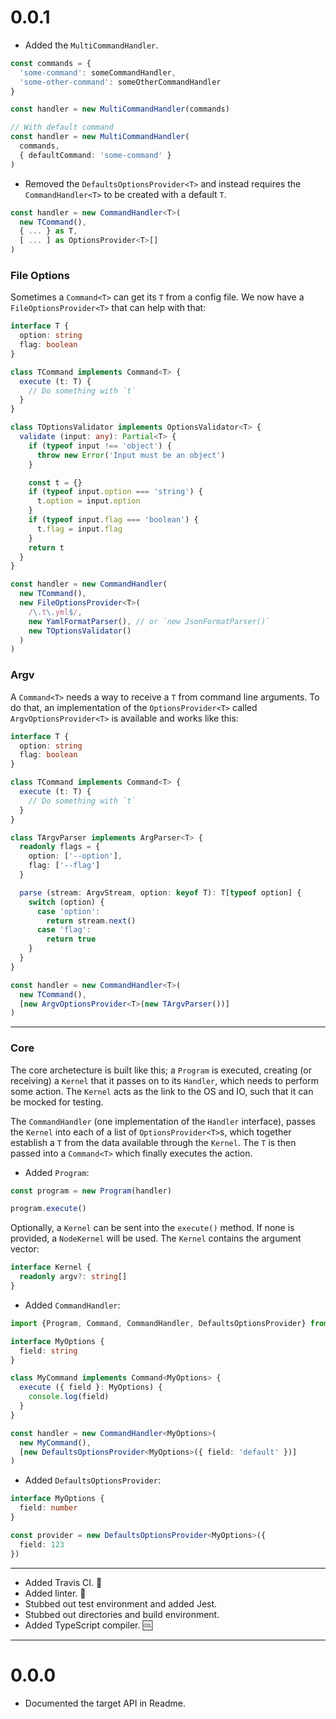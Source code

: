 # 0.0.1

* Added the `MultiCommandHandler`.

```typescript
const commands = {
  'some-command': someCommandHandler,
  'some-other-command': someOtherCommandHandler
}

const handler = new MultiCommandHandler(commands)

// With default command
const handler = new MultiCommandHandler(
  commands,
  { defaultCommand: 'some-command' }
)
```

* Removed the `DefaultsOptionsProvider<T>` and instead requires the `CommandHandler<T>` to
  be created with a default `T`.

```typescript
const handler = new CommandHandler<T>(
  new TCommand(),
  { ... } as T,
  [ ... ] as OptionsProvider<T>[]
)
```

### File Options
Sometimes a `Command<T>` can get its `T` from a config file. We now have a
`FileOptionsProvider<T>` that can help with that:

```typescript
interface T {
  option: string
  flag: boolean
}

class TCommand implements Command<T> {
  execute (t: T) {
    // Do something with `t`
  }
}

class TOptionsValidator implements OptionsValidator<T> {
  validate (input: any): Partial<T> {
    if (typeof input !== 'object') {
      throw new Error('Input must be an object')
    }

    const t = {}
    if (typeof input.option === 'string') {
      t.option = input.option
    }
    if (typeof input.flag === 'boolean') {
      t.flag = input.flag
    }
    return t
  }
}

const handler = new CommandHandler(
  new TCommand(),
  new FileOptionsProvider<T>(
    /\.t\.yml$/,
    new YamlFormatParser(), // or `new JsonFormatParser()`
    new TOptionsValidator()
  )
)
```

### Argv
A `Command<T>` needs a way to receive a `T` from command line arguments. To do that, an
implementation of the `OptionsProvider<T>` called `ArgvOptionsProvider<T>` is available
and works like this:

```typescript
interface T {
  option: string
  flag: boolean
}

class TCommand implements Command<T> {
  execute (t: T) {
    // Do something with `t`
  }
}

class TArgvParser implements ArgParser<T> {
  readonly flags = {
    option: ['--option'],
    flag: ['--flag']
  }

  parse (stream: ArgvStream, option: keyof T): T[typeof option] {
    switch (option) {
      case 'option':
        return stream.next()
      case 'flag':
        return true
    }
  }
}

const handler = new CommandHandler<T>(
  new TCommand(),
  [new ArgvOptionsProvider<T>(new TArgvParser())]
)
```

---

### Core
The core archetecture is built like this; a `Program` is executed, creating (or receiving)
a `Kernel` that it passes on to its `Handler`, which needs to perform some action. The
`Kernel` acts as the link to the OS and IO, such that it can be mocked for testing.

The `CommandHandler` (one implementation of the `Handler` interface), passes the `Kernel`
into each of a list of `OptionsProvider<T>`s, which together establish a `T` from the data
available through the `Kernel`. The `T` is then passed into a `Command<T>` which finally
executes the action.

* Added `Program`:

```typescript
const program = new Program(handler)

program.execute()
```

Optionally, a `Kernel` can be sent into the `execute()` method. If none is provided, a
`NodeKernel` will be used. The `Kernel` contains the argument vector:

```typescript
interface Kernel {
  readonly argv?: string[]
}
```

* Added `CommandHandler`:

```typescript
import {Program, Command, CommandHandler, DefaultsOptionsProvider} from 'colonel'

interface MyOptions {
  field: string
}

class MyCommand implements Command<MyOptions> {
  execute ({ field }: MyOptions) {
    console.log(field)
  }
}

const handler = new CommandHandler<MyOptions>(
  new MyCommand(),
  [new DefaultsOptionsProvider<MyOptions>({ field: 'default' })]
)
```

* Added `DefaultsOptionsProvider`:

```typescript
interface MyOptions {
  field: number
}

const provider = new DefaultsOptionsProvider<MyOptions>({
  field: 123
})
```

---

* Added Travis CI. :arrows_counterclockwise:
* Added linter. :cop:
* Stubbed out test environment and added Jest.
* Stubbed out directories and build environment.
* Added TypeScript compiler. :cool:

---

# 0.0.0

* Documented the target API in Readme.
